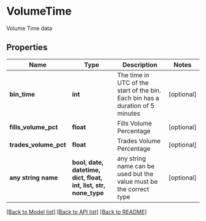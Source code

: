 # VolumeTime

Volume Time data

## Properties
Name | Type | Description | Notes
------------ | ------------- | ------------- | -------------
**bin_time** | **int** | The time in UTC of the start of the bin. Each bin has a duration of 5 minutes | [optional] 
**fills_volume_pct** | **float** | Fills Volume Percentage | [optional] 
**trades_volume_pct** | **float** | Trades Volume Percentage | [optional] 
**any string name** | **bool, date, datetime, dict, float, int, list, str, none_type** | any string name can be used but the value must be the correct type | [optional]

[[Back to Model list]](../README.md#documentation-for-models) [[Back to API list]](../README.md#documentation-for-api-endpoints) [[Back to README]](../README.md)


